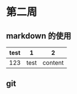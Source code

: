# 第二周

## markdown 的使用

| test        | 1  | 2|
| -------- | ------- | ------- |
| 123 | test | content    |

## git
